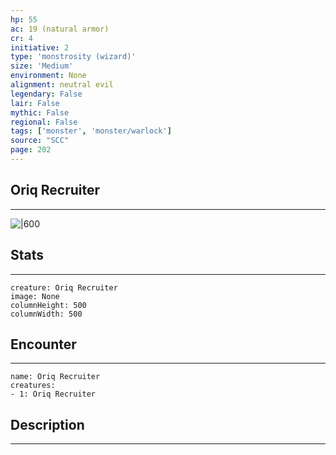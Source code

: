```yaml
---
hp: 55
ac: 19 (natural armor)
cr: 4
initiative: 2
type: 'monstrosity (wizard)'    
size: 'Medium'
environment: None
alignment: neutral evil
legendary: False
lair: False
mythic: False
regional: False
tags: ['monster', 'monster/warlock']
source: "SCC"
page: 202
---
```


## Oriq Recruiter
---

![|600](D:/Program%20Files/5e.tools/img/bestiary/SCC/Oriq%20Recruiter.webp)

## Stats
---

```statblock
creature: Oriq Recruiter
image: None
columnHeight: 500
columnWidth: 500
```

## Encounter
---

```encounter-table
name: Oriq Recruiter
creatures:
- 1: Oriq Recruiter
```

## Description
---




